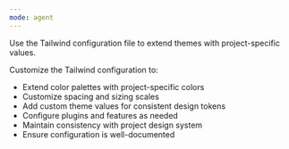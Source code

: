 ```yaml
---
mode: agent
---
```

Use the Tailwind configuration file to extend themes with project-specific values.

Customize the Tailwind configuration to:
- Extend color palettes with project-specific colors
- Customize spacing and sizing scales
- Add custom theme values for consistent design tokens
- Configure plugins and features as needed
- Maintain consistency with project design system
- Ensure configuration is well-documented
